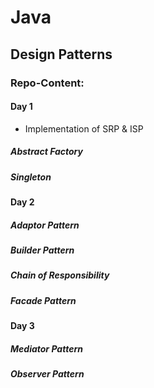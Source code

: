 # Java

## Design Patterns

### Repo-Content:
#### Day 1
- Implementation of SRP & ISP
##### Abstract Factory
##### Singleton

#### Day 2

##### Adaptor Pattern
##### Builder Pattern
##### Chain of Responsibility
##### Facade Pattern

#### Day 3

##### Mediator Pattern
##### Observer Pattern







